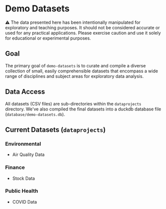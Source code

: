 # Demo Datasets

⚠️ The data presented here has been intentionally manipulated for exploratory and teaching purposes. It should not be considered accurate or used for any practical applications. Please exercise caution and use it solely for educational or experimental purposes.

## Goal

The primary goal of `demo-datasets` is to curate and compile a diverse collection of small, easily comprehensible datasets that encompass a wide range of disciplines and subject areas for exploratory data analysis.

## Data Access

All datasets (CSV files) are sub-directories within the `dataprojects` directory. We've also compiled the final datasets into a duckdb database file (`database/demo-datasets.db`).

## Current Datasets (`dataprojects`)

### Environmental

-   Air Quality Data

### Finance

-   Stock Data

### Public Health

-   COVID Data
